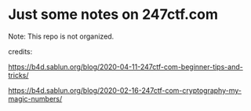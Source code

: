 # Just some notes on 247ctf.com

Note: This repo is not organized.

credits:

https://b4d.sablun.org/blog/2020-04-11-247ctf-com-beginner-tips-and-tricks/

https://b4d.sablun.org/blog/2020-02-16-247ctf-com-cryptography-my-magic-numbers/